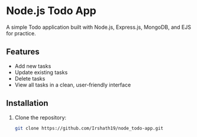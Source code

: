# Node.js Todo App

A simple Todo application built with Node.js, Express.js, MongoDB, and EJS for practice.

## Features
- Add new tasks
- Update existing tasks
- Delete tasks
- View all tasks in a clean, user-friendly interface

## Installation
1. Clone the repository:
   ```bash
   git clone https://github.com/Irshath19/node_todo-app.git
